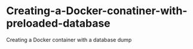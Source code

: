 # Creating-a-Docker-conatiner-with-preloaded-database
Creating a Docker container with a database dump
